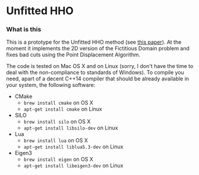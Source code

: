 # Unfitted HHO

### What is this

This is a prototype for the Unfitted HHO method (see [this paper](https://hal.archives-ouvertes.fr/hal-01625421)).
At the moment it implements the 2D version of the Fictitious Domain problem and fixes bad cuts using the Point Displacement Algorithm.

The code is tested on Mac OS X and on Linux (sorry, I don't have the time to deal with
the non-compliance to standards of Windows). To compile you need, apart of a decent
C++14 compiler that should be already available in your system, the following software:

 * CMake
 	* `brew install cmake` on OS X
 	* `apt-get install cmake` on Linux
 * SILO
 	* `brew install silo` on OS X
 	* `apt-get install libsilo-dev` on Linux
 * Lua
 	* `brew install lua` on OS X
 	* `apt-get install liblua5.3-dev` on Linux
 * Eigen3
 	* `brew install eigen` on OS X
 	* `apt-get install libeigen3-dev` on Linux


